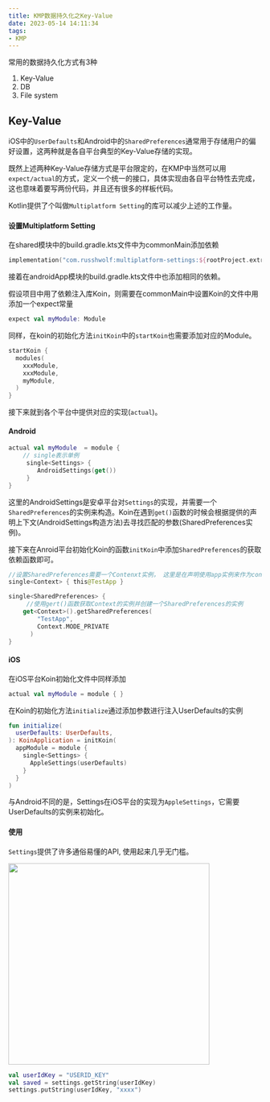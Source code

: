 ```yaml
---
title: KMP数据持久化之Key-Value
date: 2023-05-14 14:11:34
tags:
- KMP
---
```

常用的数据持久化方式有3种

1. Key-Value
2. DB
3. File system

## Key-Value

iOS中的`UserDefaults`和Android中的`SharedPreferences`通常用于存储用户的偏好设置，这两种就是各自平台典型的Key-Value存储的实现。

既然上述两种Key-Value存储方式是平台限定的，在KMP中当然可以用`expect/actual`的方式，定义一个统一的接口，具体实现由各自平台特性去完成，这也意味着要写两份代码，并且还有很多的样板代码。

Kotlin提供了个叫做`Multiplatform Setting`的库可以减少上述的工作量。

#### 设置Multiplatform Setting

在shared模块中的build.gradle.kts文件中为commonMain添加依赖
```kotlin
implementation("com.russhwolf:multiplatform-settings:${rootProject.extra["settingsVersion"]}")
```
接着在androidApp模块的build.gradle.kts文件中也添加相同的依赖。

假设项目中用了依赖注入库Koin，则需要在commonMain中设置Koin的文件中用添加一个expect常量

```kotlin
expect val myModule: Module
```

同样，在koin的初始化方法`initKoin`中的`startKoin`也需要添加对应的Module。
```kotlin
startKoin {
  modules(
    xxxModule,
    xxxModule,
    myModule, 
  )
}
```
接下来就到各个平台中提供对应的实现(`actual`)。

#### Android

```kotlin
actual val myModule  = module {
    // single表示单例
     single<Settings> {
        AndroidSettings(get())
     }
}
```

这里的AndroidSettings是安卓平台对`Settings`的实现，并需要一个`SharedPreferences`的实例来构造。Koin在遇到`get()`函数的时候会根据提供的声明上下文(AndroidSettings构造方法)去寻找匹配的参数(SharedPreferences实例)。

接下来在Anroid平台初始化Koin的函数`initKoin`中添加`SharedPreferences`的获取依赖函数即可。

```kotlin
//设置SharedPreferences需要一个Contenxt实例， 这里是在声明使用app实例来作为context
single<Context> { this@TestApp }

single<SharedPreferences> {
     //使用gert()函数获取Context的实例并创建一个SharedPreferences的实例
    get<Context>().getSharedPreferences(
        "TestApp", 
        Context.MODE_PRIVATE
      )
}
```

#### iOS 

在iOS平台Koin初始化文件中同样添加
```kotlin
actual val myModule = module { }
```
在Koin的初始化方法`initialize`通过添加参数进行注入UserDefaults的实例
```kotlin
fun initialize(
  userDefaults: UserDefaults,
): KoinApplication = initKoin(
  appModule = module {
    single<Settings> {
      AppleSettings(userDefaults)
    }
  }
)
```
与Android不同的是，Settings在iOS平台的实现为`AppleSettings`，它需要UserDefaults的实例来初始化。

#### 使用

`Settings`提供了许多通俗易懂的API, 使用起来几乎无门槛。

<img src="https://s2.loli.net/2023/01/02/bDH8Qlo5amPdp6V.png" width="400px" />

```kotlin
val userIdKey = "USERID_KEY"
val saved = settings.getString(userIdKey)
settings.putString(userIdKey, "xxxx")
```

